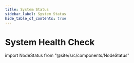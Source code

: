 ```yaml
---
title: System Status
sidebar_label: System Status
hide_table_of_contents: true
---
```


# System Health Check

import NodeStatus from "@site/src/components/NodeStatus"

<NodeStatus apiUrl="/health" isRelative="true">
</NodeStatus>